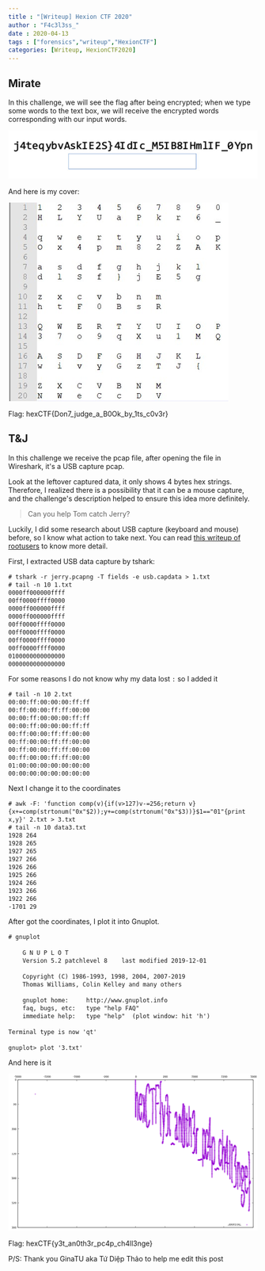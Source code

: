 ```yaml
---
title : "[Writeup] Hexion CTF 2020"
author : "F4c3l3ss_"
date : 2020-04-13
tags : ["forensics","writeup","HexionCTF"]
categories: [Writeup, HexionCTF2020]
---
```


## Mirate

In this challenge, we will see the flag after being encrypted; when we type some words to the text box, we will receive the encrypted words corresponding with our input words.

![IMG](/assets/img/blog/mirage_image.jpg)

And here is my cover:

![IMG](/assets/img/blog/cover.jpg)

Flag: hexCTF{Don7_judge_a_B0Ok_by_1ts_c0v3r}

## T&J

In this challenge we receive the pcap file, after opening the file in Wireshark, it's a USB capture pcap.

Look at the leftover captured data, it only shows 4 bytes hex strings. Therefore, I realized there is a possibility that it can be a mouse capture, and the challenge's description helped to ensure this idea more definitely.

> Can you help Tom catch Jerry?

Luckily, I did some research about USB capture (keyboard and mouse) before, so I know what action to take next. You can read [this writeup of rootusers](https://www.rootusers.com/google-ctf-2016-forensic-for2-write-up/) to know more detail.

First, I extracted USB data capture by tshark:

```console
# tshark -r jerry.pcapng -T fields -e usb.capdata > 1.txt
# tail -n 10 1.txt
0000ff000000ffff
00ff0000ffff0000
0000ff000000ffff
0000ff000000ffff
00ff0000ffff0000
00ff0000ffff0000
00ff0000ffff0000
00ff0000ffff0000
0100000000000000
0000000000000000
```
For some reasons I do not know why my data lost ```:``` so I added it

```console
# tail -n 10 2.txt 
00:00:ff:00:00:00:ff:ff
00:ff:00:00:ff:ff:00:00
00:00:ff:00:00:00:ff:ff
00:00:ff:00:00:00:ff:ff
00:ff:00:00:ff:ff:00:00
00:ff:00:00:ff:ff:00:00
00:ff:00:00:ff:ff:00:00
00:ff:00:00:ff:ff:00:00
01:00:00:00:00:00:00:00
00:00:00:00:00:00:00:00
```
Next I change it to the coordinates

```console
# awk -F: 'function comp(v){if(v>127)v-=256;return v}{x+=comp(strtonum("0x"$2));y+=comp(strtonum("0x"$3))}$1=="01"{print x,y}' 2.txt > 3.txt
# tail -n 10 data3.txt 
1928 264
1928 265
1927 265
1927 266
1926 266
1925 266
1924 266
1923 266
1922 266
-1701 29
```

After got the coordinates, I plot it into Gnuplot.

```console
# gnuplot

	G N U P L O T
	Version 5.2 patchlevel 8    last modified 2019-12-01 

	Copyright (C) 1986-1993, 1998, 2004, 2007-2019
	Thomas Williams, Colin Kelley and many others

	gnuplot home:     http://www.gnuplot.info
	faq, bugs, etc:   type "help FAQ"
	immediate help:   type "help"  (plot window: hit 'h')

Terminal type is now 'qt'

gnuplot> plot '3.txt'
```

And here is it

![IMG](/assets/img/blog/flag_jerry.png)

Flag: hexCTF{y3t_an0th3r_pc4p_ch4ll3nge}

P/S: Thank you GinaTU aka Tứ Diệp Thảo to help me edit this post

